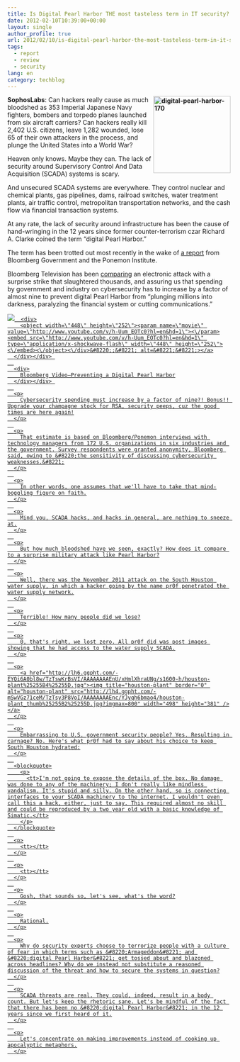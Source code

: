 ```yaml
---
title: Is Digital Pearl Harbor THE most tasteless term in IT security?
date: 2012-02-10T10:39:00+00:00
layout: single
author_profile: true
url: 2012/02/10/is-digital-pearl-harbor-the-most-tasteless-term-in-it-security/
tags:
  - report
  - review
  - security
lang: en
category: techblog
---
```

**[<img title="digital-pearl-harbor-170" border="0" alt="digital-pearl-harbor-170" align="right" src="http://lh5.ggpht.com/-6mzrVujPiY0/TzTsr7gJBTI/AAAAAAAAEnE/5pcU2I_w1Zs/digital-pearl-harbor-170_thumb.jpg?imgmax=800" width="174" height="174" />](http://lh6.ggpht.com/-bb4cyoOU-ug/TzTsofsosAI/AAAAAAAAEm8/P4R5vKCzGo4/s1600-h/digital-pearl-harbor-170%25255B2%25255D.jpg)SophosLabs**: Can hackers really cause as much bloodshed as 353 Imperial Japanese Navy fighters, bombers and torpedo planes launched from six aircraft carriers? Can hackers really kill 2,402 U.S. citizens, leave 1,282 wounded, lose 65 of their own attackers in the process, and plunge the United States into a World War? 

Heaven only knows. Maybe they can. The lack of security around Supervisory Control And Data Acquisition (SCADA) systems is scary. 

And unsecured SCADA systems are everywhere. They control nuclear and chemical plants, gas pipelines, dams, railroad switches, water treatment plants, air traffic control, metropolitan transportation networks, and the cash flow via financial transaction systems. 

At any rate, the lack of security around infrastructure has been the cause of hand-wringing in the 12 years since former counter-terrorism czar Richard A. Clarke coined the term &#8220;digital Pearl Harbor.&#8221; 

The term has been trotted out most recently in the wake of [a report](http://www.bloomberg.com/news/2012-01-31/cybersecurity-disaster-seen-in-u-s-survey-citing-spending-gaps.html) from Bloomberg Government and the Ponemon Institute. 

Bloomberg Television has been [comparing](http://www.youtube.com/watch?v=h-Uum_EOTc0) an electronic attack with a surprise strike that slaughtered thousands, and assuring us that spending by government and industry on cybersecurity has to increase by a factor of almost nine to prevent digital Pearl Harbor from &#8220;plunging millions into darkness, paralyzing the financial system or cutting communications.&#8221;

<div>
  <div>
    <div>
      <a href="http://www.youtube.com/watch?v=h-Uum_EOTc0" target="_new"><img src="http://lh6.ggpht.com/-f5V1fFWV70k/TzTsttu3SQI/AAAAAAAAEnM/nxvyEkbNhKU/videob59b530a1854%25255B15%25255D.jpg?imgmax=800" galleryimg="no" onload="var downlevelDiv = document.getElementById('bdb9c1c1-0e2c-4752-b798-1e8e89c72b4c'); downlevelDiv.innerHTML = " 
      
      <div>
        <object width=\"448\" height=\"252\"><param name=\"movie\" value=\"http://www.youtube.com/v/h-Uum_EOTc0?hl=en&hd=1\"><\/param><embed src=\"http://www.youtube.com/v/h-Uum_EOTc0?hl=en&hd=1\" type=\"application/x-shockwave-flash\" width=\"448\" height=\"252\"><\/embed><\/object><\/div>&#8220;;&#8221; alt=&#8221;&#8221;></a>
      </div></div> 
      
      <div>
        Bloomberg Video–Preventing a Digital Pearl Harbor
      </div></div> 
      
      <p>
        Cybersecurity spending must increase by a factor of nine?! Bonus!! Upgrade your champagne stock for RSA, security peeps, cuz the good times are here again!
      </p>
      
      <p>
        That estimate is based on Bloomberg/Ponemon interviews with technology managers from 172 U.S. organizations in six industries and the government. Survey respondents were granted anonymity, Bloomberg said, owing to &#8220;the sensitivity of discussing cybersecurity weaknesses.&#8221;
      </p>
      
      <p>
        In other words, one assumes that we'll have to take that mind-boggling figure on faith.
      </p>
      
      <p>
        Mind you, SCADA hacks, and hacks in general, are nothing to sneeze at.
      </p>
      
      <p>
        But how much bloodshed have we seen, exactly? How does it compare to a surprise military attack like Pearl Harbor?
      </p>
      
      <p>
        Well, there was the November 2011 attack on the South Houston water supply, in which a hacker going by the name pr0f penetrated the water supply network.
      </p>
      
      <p>
        Terrible! How many people did we lose?
      </p>
      
      <p>
        0, that's right, we lost zero. All pr0f did was post images showing that he had access to the water supply SCADA.
      </p>
      
      <p>
        <a href="http://lh6.ggpht.com/-EYQi6A0bl8w/TzTswKrBsVI/AAAAAAAAEnU/xHmlXhraUNg/s1600-h/houston-plant%25255B4%25255D.jpg"><img title="houston-plant" border="0" alt="houston-plant" src="http://lh4.ggpht.com/-mSwVGz71ceM/TzTsy3P8VoI/AAAAAAAAEnc/YJyqh6bmao4/houston-plant_thumb%25255B2%25255D.jpg?imgmax=800" width="498" height="381" /></a>
      </p>
      
      <p>
        Embarrassing to U.S. government security people? Yes. Resulting in carnage? No. Here's what pr0f had to say about his choice to keep South Houston hydrated:
      </p>
      
      <blockquote>
        <p>
          <tt>I'm not going to expose the details of the box. No damage was done to any of the machinery; I don't really like mindless vandalism. It's stupid and silly. On the other hand, so is connecting interfaces to your SCADA machinery to the internet. I wouldn't even call this a hack, either, just to say. This required almost no skill and could be reproduced by a two year old with a basic knowledge of Simatic.</tt>
        </p>
      </blockquote>
      
      <p>
        <tt></tt>
      </p>
      
      <p>
        <tt></tt>
      </p>
      
      <p>
        Gosh, that sounds so, let's see, what's the word?
      </p>
      
      <p>
        Rational.
      </p>
      
      <p>
        Why do security experts choose to terrorize people with a culture of fear in which terms such as &#8220;Armageddon&#8221; and &#8220;digital Pearl Harbor&#8221; get tossed about and blazoned across headlines? Why do we instead not substitute a reasoned discussion of the threat and how to secure the systems in question?
      </p>
      
      <p>
        SCADA threats are real. They could, indeed, result in a body count. But let's keep the rhetoric sane. Let's be mindful of the fact that there has been no &#8220;digital Pearl Harbor&#8221; in the 12 years since we first heard of it.
      </p>
      
      <p>
        Let's concentrate on making improvements instead of cooking up apocalyptic metaphors.
      </p>